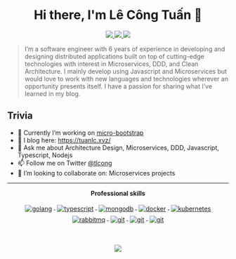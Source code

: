 <!--
### Hi there. 👋 
I'm Tuan. I'm a Javascript full stack software developer & a team leader [@Linagora](https://linagora.com/). I'm very interesting in the software architecture field and I expect to connect & learn more on this field (Message Broker, Distributed System, etc).

Check out my blog @ [Medium](https://congtuanle.medium.com/)

**tuanlc/tuanlc** is a ✨ _special_ ✨ repository because its `README.md` (this file) appears on your GitHub profile.

Here are some ideas to get you started:

- 🔭 I’m currently working on ...
- 🌱 I’m currently learning software architecture
- 👯 I’m looking to collaborate on ...
- 🤔 I’m looking for help with ...
- 💬 Ask me about ...
- 📫 How to reach me: tuancnttbk93@gmail.com
- 😄 Pronouns: ...
- ⚡ Fun fact: ...

-->

<h1 align="center">Hi there, I'm Lê Công Tuấn 👋</h1>

<p align="center"> 
 <a href="https://twitter.com/tlcong" alt="tuanlc's github stats">
   <img src="https://img.shields.io/badge/-@tuanlc-%231DA1F2?style=flat-square&logo=twitter&logoColor=ffffff" />
 </a>
 <a href="https://github.com/tuanlc" alt="tuanlc's github stats">
   <img src="https://img.shields.io/badge/-@tuanlc-%23181717?style=flat-square&logo=github" />
 </a>
 <a href="https://www.linkedin.com/in/tuan-le-cong-b41645139" alt="tuanlc's github stats">
   <img src="https://img.shields.io/badge/-tuanlc-blue?style=flat-square&logo=Linkedin&logoColor=white&link=https://www.linkedin.com/in/tuan-le-cong-b41645139" />
 </a>
</p>


> I’m a software engineer with 6 years of experience in developing and designing distributed applications built on top of cutting-edge technologies with interest in Microservices, DDD, and Clean Architecture. I mainly develop using Javascript and Microservices but would love to work with new languages and technologies wherever an opportunity presents itself. I have a passion for sharing what I’ve learned in my blog.

## Trivia
- 🔭 Currently I’m working on [micro-bootstrap](https://github.com/mehdihadeli/micro-bootstrap)
- 📝 I blog here: https://tuanlc.xyz/
- 💬 Ask me about Architecture Design, Microservices, DDD, Javascript, Typescript, Nodejs
- 📫 Follow me on Twitter [@tlcong](https://twitter.com/tlcong)
- 👯 I’m looking to collaborate on: Microservices projects

---

<p align="center"> 
 <strong>
  Professional skills
  </strong>
</p>

<p align="center">
   <a href="https://go.dev/">
    <img src="https://www.vectorlogo.zone/logos/golang/golang-ar21.svg" alt="golang" style="vertical-align:top; margin:4px;">
  </a>
  <a href="">
    <img src="https://www.vectorlogo.zone/logos/typescriptlang/typescriptlang-ar21.svg" alt="typescript" style="vertical-align:top; margin:4px;">
  </a>
  <a href="https://www.mongodb.com/">
    <img src="https://www.vectorlogo.zone/logos/mongodb/mongodb-ar21.svg" alt="mongodb" style="vertical-align:top; margin:4px;">
  </a>
  <a href="https://hub.docker.com/">
    <img src="https://www.vectorlogo.zone/logos/docker/docker-ar21.svg" alt="docker" style="vertical-align:top; margin:4px">
  </a>
  <a href="https://kubernetes.io">
    <img src="https://www.vectorlogo.zone/logos/kubernetes/kubernetes-ar21.svg" alt="kubernetes" style="vertical-align:top; margin:4px">
  </a>
   <a href="https://www.rabbitmq.com">
    <img src="https://www.vectorlogo.zone/logos/rabbitmq/rabbitmq-ar21.svg" alt="rabbitmq" style="vertical-align:top; margin:4px">
  </a>
  <a href="#">
    <img src="https://www.vectorlogo.zone/logos/git-scm/git-scm-ar21.svg" alt="git" style="vertical-align:top; margin:4px">
  </a>
  <a href="#">
    <img src="https://www.vectorlogo.zone/logos/graphql/graphql-ar21.svg" alt="git" style="vertical-align:top; margin:4px">
  </a>
  <a href="#">
    <img src="https://www.vectorlogo.zone/logos/postgresql/postgresql-horizontal.svg" alt="git" style="vertical-align:top; margin:4px">
  </a>
</p>
<br/>

<p align="center">
  <a href="#" alt="tuanlc's github stats"><img src="https://github-readme-stats.vercel.app/api?username=tuanlc" /></a>
</p>


